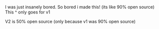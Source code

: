 I was just insanely bored. So bored i made this! (its like 90% open source)
This ^ only goes for v1

V2 is 50% open source (only because v1 was 90% open source)
